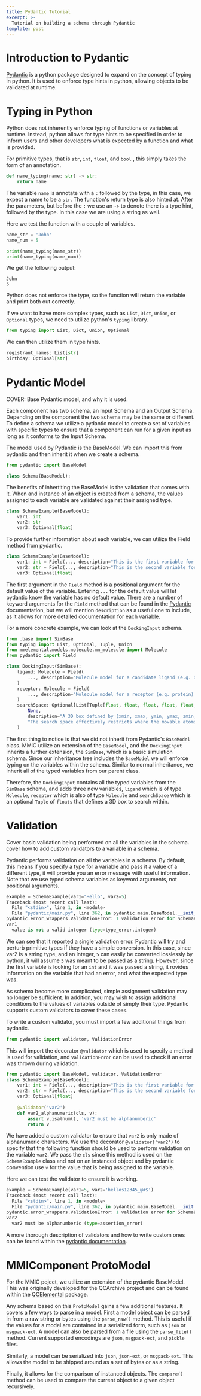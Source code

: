 ```yaml
---
title: Pydantic Tutorial
excerpt: >-
  Tutorial on building a schema through Pydantic
template: post
---
```

Introduction to Pydantic
==============================
[Pydantic](https://pydantic-docs.helpmanual.io/) is a python package designed to expand on the concept of typing in python. It is used to enforce type hints in python, allowing objects to be validated at runtime.


Typing in Python
==============================
Python does not inherently enforce typing of functions or variables at runtime. Instead, python allows for type hints to be specified in order to inform users and other developers what is expected by a function and what is provided.

For primitive types, that is `str`, `int`, `float`, and `bool` , this simply takes the form of an annotation.
```python
def name_typing(name: str) -> str:
    return name
```

The variable `name` is annotate with a `:` followed by the type, in this case, we expect a name to be a `str`. The function's return type is also hinted at. After the parameters, but before the `:` we use an `->` to denote there is a type hint, followed by the type. In this case we are using a string as well.

Here we test the function with a couple of variables.
```python
name_str = 'John'
name_num = 5

print(name_typing(name_str))
print(name_typing(name_num))
```
We get the following output:
```output
John
5
```
Python does not enforce the type, so the function will return the variable and print both out correctly.

If we want to have more complex types, such as `List`, `Dict`, `Union`, or `Optional` types, we need to utilize python's `typing` library.

```python
from typing import List, Dict, Union, Optional
```

We can then utilize them in type hints.
```python
registrant_names: List[str]
birthday: Optional[str]
```

Pydantic Model
==================================
COVER: Base Pydantic model, and why it is used.

Each component has two schema, an Input Schema and an Output Schema. Depending on the component the two schema may be the same or different. To define a schema we utilize a pydantic model to create a set of variables with specific types to ensure that a component can run for a given input as long as it conforms to the Input Schema.

The model used by Pydantic is the BaseModel. We can import this from pydantic and then inherit it when we create a schema.
```python
from pydantic import BaseModel

class Schema(BaseModel):
```
The benefits of inhertiting the BaseModel is the validation that comes with it. When and instance of an object is created from a schema, the values assigned to each variable are validated against their assigned type.

```python
class SchemaExample(BaseModel):
    var1: int
    var2: str
    var3: Optional[float]
```

To provide further information about each variable, we can utilize the Field method from pydantic.
```python
class SchemaExample(BaseModel):
    var1: int = Field(..., description="This is the first variable for the example schema.")
    var2: str = Field(..., description="This is the second variable for the example schema.")
    var3: Optional[float]
```
The first argument in the `Field` method is a positional argument for the default value of the variable. Entering `...` for the default value will let pydantic know the variable has no default value. There are a number of keyword arguments for the `Field` method that can be found in the [Pydantic](https://pydantic-docs.helpmanual.io/) documentation, but we will mention `description` as a useful one to include, as it allows for more detailed documentation for each variable.

For a more concrete example, we can look at the `DockingInput` schema.
```python
from .base import SimBase
from typing import List, Optional, Tuple, Union
from mmelemental.models.molecule.mm_molecule import Molecule
from pydantic import Field

class DockingInput(SimBase):
    ligand: Molecule = Field(
        ..., description="Molecule model for a candidate ligand (e.g. drug)."
    )
    receptor: Molecule = Field(
        ..., description="Molecule model for a receptor (e.g. protein)."
    )
    searchSpace: Optional[List[Tuple[float, float, float, float, float, float]]] = Field(
        None,
        description="A 3D box defined by (xmin, xmax, ymin, ymax, zmin, zmax)."
        "The search space effectively restricts where the movable atoms, including those in the flexible side chains, should lie.",
    )
```
The first thing to notice is that we did not inherit from Pydantic's `BaseModel` class. MMIC utilize an extension of the `BaseModel`, and the `DockingInput` inherits a further extension, the `SimBase`, which is a basic simulation schema. Since our inheritance tree includes the `BaseModel` we will enforce typing on the variables within the schema. Similar to normal inheritance, we inherit all of the typed variables from our parent class.

Therefore, the `DockingInput` contains all the typed variables from the `SimBase` schema, and adds three new variables, `ligand` which is of type `Molecule`, `receptor` which is also of type `Molecule` and `searchSpace` which is an optional `Tuple` of `floats` that defines a 3D box to search within.


Validation
=================================
Cover basic validation being performed on all the variables in the schema.
cover how to add custom validators to a variable in a schema.

Pydantic performs validation on all the variables in a schema. By default, this means if you specify a type for a variable and pass it a value of a different type, it will provide you an error message with useful information. Note that we use typed schema variables as keyword arguments, not positional arguments.

```python
example = SchemaExample(var1="Hello", var2=5)
Traceback (most recent call last):
  File "<stdin>", line 1, in <module>
  File "pydantic/main.py", line 362, in pydantic.main.BaseModel.__init__
pydantic.error_wrappers.ValidationError: 1 validation error for SchemaExample
var1
  value is not a valid integer (type=type_error.integer)
```
We can see that it reported a single validation error. Pydantic will try and perturb primitive types if they have a simple conversion. In this case, since var2 is a string type, and an integer, `5` can easily be converted losslessly by python, it will assume `5` was meant to be passed as a string. However, since the first variable is looking for an `int` and it was passed a string, it rovides information on the variable that had an error, and what the expected type was.

As schema become more complicated, simple assignment validation may no longer be sufficient. In addition, you may wish to assign additional conditions to the values of variables outside of simply their type. Pydantic supports custom validators to cover these cases.

To write a custom validator, you must import a few additional things from pydantic.
```python
from pydantic import validator, ValidationError
```
This will import the decorator `@validator` which is used to specify a method is used for validation, and `ValidationError` can be used to check if an error was thrown during validation.

```python
from pydantic import BaseModel, validator, ValidationError
class SchemaExample(BaseModel):
    var1: int = Field(..., description="This is the first variable for the example schema.")
    var2: str = Field(..., description="This is the second variable for the example schema.")
    var3: Optional[float]
    
    @validator('var2')
    def var2_alphanumeric(cls, v):
        assert v.isalnum(), 'var2 must be alphanumberic'
        return v
```
We have added a custom validator to ensure that `var2` is only made of alphanumeric characters. We use the decorator `@validator('var2')` to specify that the following function should be used to perform validation on the variable `var2`. We pass the `cls` since this method is used on the `SchemaExample` class and not on an instanced object and by pydantic convention use `v` for the value that is being assigned to the variable.

Here we can test the validator to ensure it is working.
```python
example = SchemaExample(var1=5, var2='hellos12345_@#$')
Traceback (most recent call last):
  File "<stdin>", line 1, in <module>
  File "pydantic/main.py", line 362, in pydantic.main.BaseModel.__init__
pydantic.error_wrappers.ValidationError: 1 validation error for SchemaExample
var2
  var2 must be alphanumberic (type=assertion_error)
```

A more thorough description of validators and how to write custom ones can be found within the [pydantic documentation](https://pydantic-docs.helpmanual.io/usage/validators/).

MMIComponent ProtoModel
=================================

For the MMIC poject, we utilize an extension of the pydantic BaseModel. This was originally developed for the QCArchive project and can be found within the [QCElemental](https://github.com/MolSSI/QCElemental/blob/master/qcelemental/models/basemodels.py) package.

Any schema based on this `ProtoModel` gains a few additional features.
It covers a few ways to parse in a model. First a model object can be parsed in from a raw string or bytes using the `parse_raw()` method. This is useful if the values for a model are contained in a serialized form, such as `json` or `msgpack-ext`. A model can also be parsed from a file using the `parse_file()` method. Current supported encodings are `json`, `msgpack-ext`,  and `pickle` files.

Similarly, a model can be serialized into `json`, `json-ext`, or `msgpack-ext`. This allows the model to be shipped around as a set of bytes or as a string.

Finally, it allows for the comparison of instanced objects. The `compare()` method can be used to compare the current object to a given object recursively.
